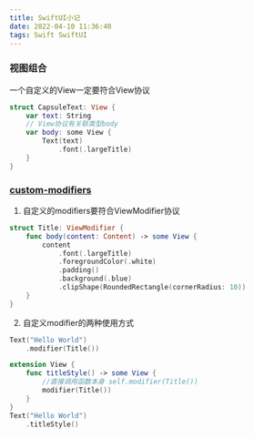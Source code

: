 ```yaml
---
title: SwiftUI小记
date: 2022-04-10 11:36:40
tags: Swift SwiftUI
---
```

### 视图组合
一个自定义的View一定要符合View协议
```Swift
struct CapsuleText: View {
    var text: String
    // View协议有关联类型body 
    var body: some View {
        Text(text)
            .font(.largeTitle)
    }
}
```
### [custom-modifiers](https://www.hackingwithswift.com/books/ios-swiftui/custom-modifiers)
1. 自定义的modifiers要符合ViewModifier协议
```Swift
struct Title: ViewModifier {
    func body(content: Content) -> some View {
        content
            .font(.largeTitle)
            .foregroundColor(.white)
            .padding()
            .background(.blue)
            .clipShape(RoundedRectangle(cornerRadius: 10))
    }
}

```
2. 自定义modifier的两种使用方式
```Swift
Text("Hello World")
    .modifier(Title())

```
```Swift
extension View {
    func titleStyle() -> some View {
        //直接调用函数本身 self.modifier(Title())
        modifier(Title())
    }
}
Text("Hello World")
    .titleStyle()
```